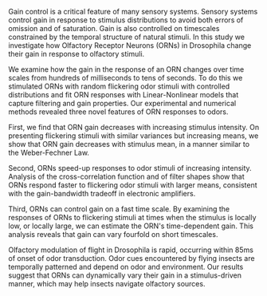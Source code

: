 Gain control is a critical feature of many sensory systems. Sensory systems control gain in response to stimulus distributions to avoid both errors of omission and of saturation. Gain is also controlled on timescales constrained by the temporal structure of natural stimuli. In this study we investigate how Olfactory Receptor Neurons (ORNs) in Drosophila change their gain in response to olfactory stimuli. 

We examine how the gain in the response of an ORN changes over time scales from hundreds of milliseconds to tens of seconds. To do this we stimulated ORNs with random flickering odor stimuli with controlled distributions and fit ORN responses with Linear-Nonlinear models that capture filtering and gain properties. Our experimental and numerical methods revealed three novel features of ORN responses to odors. 

First, we find that ORN gain decreases with increasing stimulus intensity. On presenting flickering stimuli with similar variances but increasing means, we show that ORN gain decreases with stimulus mean, in a manner similar to the Weber-Fechner Law. 

Second, ORNs speed-up responses to odor stimuli of increasing intensity.  Analysis of the cross-correlation function and of filter shapes show that ORNs respond faster to flickering odor stimuli with larger means, consistent with the gain-bandwidth tradeoff in electronic amplifiers.  

Third, ORNs can control gain on a fast time scale. By examining the responses of ORNs to flickering stimuli at times when the stimulus is locally low, or locally large, we can estimate the ORN's time-dependent gain. This analysis reveals that gain can vary fourfold on short timescales.

Olfactory modulation of flight in Drosophila is rapid, occurring within 85ms of onset of odor transduction. Odor cues encountered by flying insects are  temporally patterned and depend on odor and environment. Our results suggest that ORNs can dynamically vary their gain in a stimulus-driven manner, which may help insects navigate olfactory sources. 

